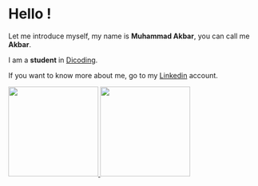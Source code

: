 # Hello ! 

Let me introduce myself, my name is **Muhammad Akbar**, you can call me **Akbar**.

I am a **student** in [Dicoding](https://www.dicoding.com/).

If you want to know more about me, go to my [Linkedin](https://www.linkedin.com/in/akbarmhmmmd/) account.

<p align="left">
<a href="https://github.com/akbarmhmmmd">
  <img height="180em" src="https://github-readme-stats-eight-theta.vercel.app/api?username=gilangadhan&show_icons=true&theme=algolia&include_all_commits=true&count_private=true"/>
  <img height="180em" src="https://github-readme-stats-eight-theta.vercel.app/api/top-langs/?username=gilangadhan&layout=compact&langs_count=8&theme=algolia"/>
</a>
</p>
